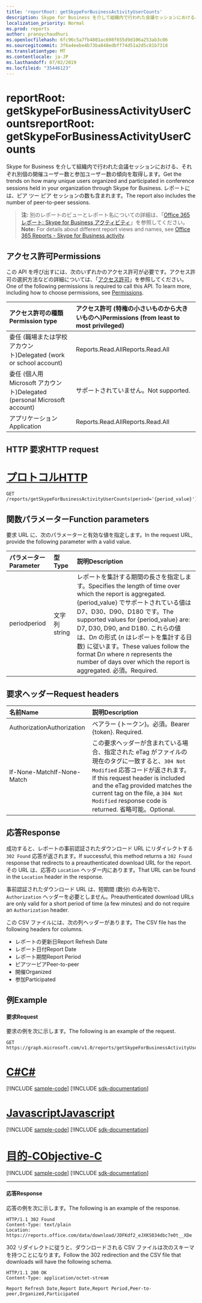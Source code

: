 ```yaml
---
title: 'reportRoot: getSkypeForBusinessActivityUserCounts'
description: Skype for Business を介して組織内で行われた会議セッションにおける、それぞれ別個の開催ユーザー数と参加ユーザー数の傾向を取得します。 レポートには、ピア ツー ピア セッションの数も含まれます。
localization_priority: Normal
ms.prod: reports
author: pranoychaudhuri
ms.openlocfilehash: 6fc96c5a7fb4801ac698f655d9d106a253ab3c06
ms.sourcegitcommit: 3f6a4eebe4b73ba848edbff74d51a2d5c81b7318
ms.translationtype: MT
ms.contentlocale: ja-JP
ms.lasthandoff: 07/02/2019
ms.locfileid: "35446123"
---
```

# <a name="reportroot-getskypeforbusinessactivityusercounts"></a><span data-ttu-id="50830-104">reportRoot: getSkypeForBusinessActivityUserCounts</span><span class="sxs-lookup"><span data-stu-id="50830-104">reportRoot: getSkypeForBusinessActivityUserCounts</span></span>

<span data-ttu-id="50830-105">Skype for Business を介して組織内で行われた会議セッションにおける、それぞれ別個の開催ユーザー数と参加ユーザー数の傾向を取得します。</span><span class="sxs-lookup"><span data-stu-id="50830-105">Get the trends on how many unique users organized and participated in conference sessions held in your organization through Skype for Business.</span></span> <span data-ttu-id="50830-106">レポートには、ピア ツー ピア セッションの数も含まれます。</span><span class="sxs-lookup"><span data-stu-id="50830-106">The report also includes the number of peer-to-peer sessions.</span></span>

> <span data-ttu-id="50830-107">**注:** 別のレポートのビューとレポート名についての詳細は、「[Office 365 レポート: Skype for Business アクティビティ](https://support.office.com/client/Skype-for-Business-Online-activity-8cbe2eb2-1194-4fd7-b1ee-9f9287c82424)」を参照してください。</span><span class="sxs-lookup"><span data-stu-id="50830-107">**Note:** For details about different report views and names, see [Office 365 Reports - Skype for Business activity](https://support.office.com/client/Skype-for-Business-Online-activity-8cbe2eb2-1194-4fd7-b1ee-9f9287c82424).</span></span>

## <a name="permissions"></a><span data-ttu-id="50830-108">アクセス許可</span><span class="sxs-lookup"><span data-stu-id="50830-108">Permissions</span></span>

<span data-ttu-id="50830-p103">この API を呼び出すには、次のいずれかのアクセス許可が必要です。アクセス許可の選択方法などの詳細については、「[アクセス許可](/graph/permissions-reference)」を参照してください。</span><span class="sxs-lookup"><span data-stu-id="50830-p103">One of the following permissions is required to call this API. To learn more, including how to choose permissions, see [Permissions](/graph/permissions-reference).</span></span>

| <span data-ttu-id="50830-111">アクセス許可の種類</span><span class="sxs-lookup"><span data-stu-id="50830-111">Permission type</span></span>                        | <span data-ttu-id="50830-112">アクセス許可 (特権の小さいものから大きいものへ)</span><span class="sxs-lookup"><span data-stu-id="50830-112">Permissions (from least to most privileged)</span></span> |
| :------------------------------------- | :--------------------------------------- |
| <span data-ttu-id="50830-113">委任 (職場または学校アカウント)</span><span class="sxs-lookup"><span data-stu-id="50830-113">Delegated (work or school account)</span></span>     | <span data-ttu-id="50830-114">Reports.Read.All</span><span class="sxs-lookup"><span data-stu-id="50830-114">Reports.Read.All</span></span>                         |
| <span data-ttu-id="50830-115">委任 (個人用 Microsoft アカウント)</span><span class="sxs-lookup"><span data-stu-id="50830-115">Delegated (personal Microsoft account)</span></span> | <span data-ttu-id="50830-116">サポートされていません。</span><span class="sxs-lookup"><span data-stu-id="50830-116">Not supported.</span></span>                           |
| <span data-ttu-id="50830-117">アプリケーション</span><span class="sxs-lookup"><span data-stu-id="50830-117">Application</span></span>                            | <span data-ttu-id="50830-118">Reports.Read.All</span><span class="sxs-lookup"><span data-stu-id="50830-118">Reports.Read.All</span></span>                         |

## <a name="http-request"></a><span data-ttu-id="50830-119">HTTP 要求</span><span class="sxs-lookup"><span data-stu-id="50830-119">HTTP request</span></span>


# <a name="httptabhttp"></a>[<span data-ttu-id="50830-120">プロトコル</span><span class="sxs-lookup"><span data-stu-id="50830-120">HTTP</span></span>](#tab/http)
<!-- { "blockType": "ignored" } --> 

```http
GET /reports/getSkypeForBusinessActivityUserCounts(period='{period_value}')
```

## <a name="function-parameters"></a><span data-ttu-id="50830-121">関数パラメーター</span><span class="sxs-lookup"><span data-stu-id="50830-121">Function parameters</span></span>

<span data-ttu-id="50830-122">要求 URL に、次のパラメーターと有効な値を指定します。</span><span class="sxs-lookup"><span data-stu-id="50830-122">In the request URL, provide the following parameter with a valid value.</span></span>

| <span data-ttu-id="50830-123">パラメーター</span><span class="sxs-lookup"><span data-stu-id="50830-123">Parameter</span></span> | <span data-ttu-id="50830-124">型</span><span class="sxs-lookup"><span data-stu-id="50830-124">Type</span></span>   | <span data-ttu-id="50830-125">説明</span><span class="sxs-lookup"><span data-stu-id="50830-125">Description</span></span>                              |
| :-------- | :----- | :--------------------------------------- |
| <span data-ttu-id="50830-126">period</span><span class="sxs-lookup"><span data-stu-id="50830-126">period</span></span>    | <span data-ttu-id="50830-127">文字列</span><span class="sxs-lookup"><span data-stu-id="50830-127">string</span></span> | <span data-ttu-id="50830-128">レポートを集計する期間の長さを指定します。</span><span class="sxs-lookup"><span data-stu-id="50830-128">Specifies the length of time over which the report is aggregated.</span></span> <span data-ttu-id="50830-129">{period_value} でサポートされている値は D7、D30、D90、D180 です。</span><span class="sxs-lookup"><span data-stu-id="50830-129">The supported values for {period_value} are: D7, D30, D90, and D180.</span></span> <span data-ttu-id="50830-130">これらの値は、D*n* の形式 (*n* はレポートを集計する日数) に従います。</span><span class="sxs-lookup"><span data-stu-id="50830-130">These values follow the format D*n* where *n* represents the number of days over which the report is aggregated.</span></span> <span data-ttu-id="50830-131">必須。</span><span class="sxs-lookup"><span data-stu-id="50830-131">Required.</span></span> |

## <a name="request-headers"></a><span data-ttu-id="50830-132">要求ヘッダー</span><span class="sxs-lookup"><span data-stu-id="50830-132">Request headers</span></span>

| <span data-ttu-id="50830-133">名前</span><span class="sxs-lookup"><span data-stu-id="50830-133">Name</span></span>          | <span data-ttu-id="50830-134">説明</span><span class="sxs-lookup"><span data-stu-id="50830-134">Description</span></span>                              |
| :------------ | :--------------------------------------- |
| <span data-ttu-id="50830-135">Authorization</span><span class="sxs-lookup"><span data-stu-id="50830-135">Authorization</span></span> | <span data-ttu-id="50830-p105">ベアラー {トークン}。必須。</span><span class="sxs-lookup"><span data-stu-id="50830-p105">Bearer {token}. Required.</span></span>                |
| <span data-ttu-id="50830-138">If-None-Match</span><span class="sxs-lookup"><span data-stu-id="50830-138">If-None-Match</span></span> | <span data-ttu-id="50830-139">この要求ヘッダーが含まれている場合、指定された eTag がファイルの現在のタグに一致すると、`304 Not Modified` 応答コードが返されます。</span><span class="sxs-lookup"><span data-stu-id="50830-139">If this request header is included and the eTag provided matches the current tag on the file, a `304 Not Modified` response code is returned.</span></span> <span data-ttu-id="50830-140">省略可能。</span><span class="sxs-lookup"><span data-stu-id="50830-140">Optional.</span></span> |

## <a name="response"></a><span data-ttu-id="50830-141">応答</span><span class="sxs-lookup"><span data-stu-id="50830-141">Response</span></span>

<span data-ttu-id="50830-142">成功すると、レポートの事前認証されたダウンロード URL にリダイレクトする `302 Found` 応答が返されます。</span><span class="sxs-lookup"><span data-stu-id="50830-142">If successful, this method returns a `302 Found` response that redirects to a preauthenticated download URL for the report.</span></span> <span data-ttu-id="50830-143">その URL は、応答の `Location` ヘッダー内にあります。</span><span class="sxs-lookup"><span data-stu-id="50830-143">That URL can be found in the `Location` header in the response.</span></span>

<span data-ttu-id="50830-144">事前認証されたダウンロード URL は、短期間 (数分) のみ有効で、`Authorization` ヘッダーを必要としません。</span><span class="sxs-lookup"><span data-stu-id="50830-144">Preauthenticated download URLs are only valid for a short period of time (a few minutes) and do not require an `Authorization` header.</span></span>

<span data-ttu-id="50830-145">この CSV ファイルには、次の列ヘッダーがあります。</span><span class="sxs-lookup"><span data-stu-id="50830-145">The CSV file has the following headers for columns.</span></span>

- <span data-ttu-id="50830-146">レポートの更新日</span><span class="sxs-lookup"><span data-stu-id="50830-146">Report Refresh Date</span></span>
- <span data-ttu-id="50830-147">レポート日付</span><span class="sxs-lookup"><span data-stu-id="50830-147">Report Date</span></span>
- <span data-ttu-id="50830-148">レポート期間</span><span class="sxs-lookup"><span data-stu-id="50830-148">Report Period</span></span>
- <span data-ttu-id="50830-149">ピアツーピア</span><span class="sxs-lookup"><span data-stu-id="50830-149">Peer-to-peer</span></span>
- <span data-ttu-id="50830-150">開催</span><span class="sxs-lookup"><span data-stu-id="50830-150">Organized</span></span>
- <span data-ttu-id="50830-151">参加</span><span class="sxs-lookup"><span data-stu-id="50830-151">Participated</span></span>

## <a name="example"></a><span data-ttu-id="50830-152">例</span><span class="sxs-lookup"><span data-stu-id="50830-152">Example</span></span>

#### <a name="request"></a><span data-ttu-id="50830-153">要求</span><span class="sxs-lookup"><span data-stu-id="50830-153">Request</span></span>

<span data-ttu-id="50830-154">要求の例を次に示します。</span><span class="sxs-lookup"><span data-stu-id="50830-154">The following is an example of the request.</span></span>

<!--{
  "blockType": "request",
  "isComposable": true,
  "name": "reportroot_getskypeforbusinessactivityusercounts"
}-->

```http
GET https://graph.microsoft.com/v1.0/reports/getSkypeForBusinessActivityUserCounts(period='D7')
```
# <a name="ctabcsharp"></a>[<span data-ttu-id="50830-155">C#</span><span class="sxs-lookup"><span data-stu-id="50830-155">C#</span></span>](#tab/csharp)
[!INCLUDE [sample-code](../includes/snippets/csharp/reportroot-getskypeforbusinessactivityusercounts-csharp-snippets.md)]
[!INCLUDE [sdk-documentation](../includes/snippets/snippets-sdk-documentation-link.md)]

# <a name="javascripttabjavascript"></a>[<span data-ttu-id="50830-156">Javascript</span><span class="sxs-lookup"><span data-stu-id="50830-156">Javascript</span></span>](#tab/javascript)
[!INCLUDE [sample-code](../includes/snippets/javascript/reportroot-getskypeforbusinessactivityusercounts-javascript-snippets.md)]
[!INCLUDE [sdk-documentation](../includes/snippets/snippets-sdk-documentation-link.md)]

# <a name="objective-ctabobjc"></a>[<span data-ttu-id="50830-157">目的-C</span><span class="sxs-lookup"><span data-stu-id="50830-157">Objective-C</span></span>](#tab/objc)
[!INCLUDE [sample-code](../includes/snippets/objc/reportroot-getskypeforbusinessactivityusercounts-objc-snippets.md)]
[!INCLUDE [sdk-documentation](../includes/snippets/snippets-sdk-documentation-link.md)]

---


#### <a name="response"></a><span data-ttu-id="50830-158">応答</span><span class="sxs-lookup"><span data-stu-id="50830-158">Response</span></span>

<span data-ttu-id="50830-159">応答の例を次に示します。</span><span class="sxs-lookup"><span data-stu-id="50830-159">The following is an example of the response.</span></span>

<!-- {
  "blockType": "response",
  "truncated": true,
  "@odata.type": "microsoft.graph.report"
} -->

```http
HTTP/1.1 302 Found
Content-Type: text/plain
Location: https://reports.office.com/data/download/JDFKdf2_eJXKS034dbc7e0t__XDe
```

<span data-ttu-id="50830-160">302 リダイレクトに従うと、ダウンロードされる CSV ファイルは次のスキーマを持つことになります。</span><span class="sxs-lookup"><span data-stu-id="50830-160">Follow the 302 redirection and the CSV file that downloads will have the following schema.</span></span>

<!-- { "blockType": "ignored" } --> 

```http
HTTP/1.1 200 OK
Content-Type: application/octet-stream

Report Refresh Date,Report Date,Report Period,Peer-to-peer,Organized,Participated
```
<!-- uuid: 8fcb5dbc-d5aa-4681-8e31-b001d5168d79 
2015-10-25 14:57:30 UTC -->
<!-- {
  "type": "#page.annotation",
  "description": "Example",
  "keywords": "",
  "section": "documentation",
  "tocPath": "",
  "suppressions": [
  ]
}-->

